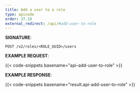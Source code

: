 ```yaml
---
title: Add a user to a role
type: apicode
order: 37.10
external_redirect: /api/#add-user-to-role
---
```


**SIGNATURE**:

`POST /v2/roles/<ROLE_UUID>/users`

**EXAMPLE REQUEST**:

{{< code-snippets basename="api-add-user-to-role" >}}

**EXAMPLE RESPONSE**:

{{< code-snippets basename="result.api-add-user-to-role" >}}
